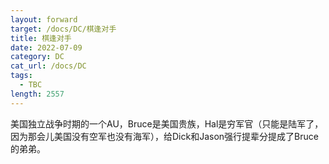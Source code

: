 ```yaml
---
layout: forward
target: /docs/DC/棋逢对手
title: 棋逢对手
date: 2022-07-09
category: DC
cat_url: /docs/DC
tags: 
  - TBC
length: 2557
---
```


美国独立战争时期的一个AU，Bruce是美国贵族，Hal是穷军官（只能是陆军了，因为那会儿美国没有空军也没有海军），给Dick和Jason强行提辈分提成了Bruce的弟弟。
